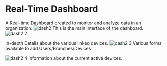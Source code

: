 # Real-Time Dashboard
A Real-time Dashboard created to monitor and analyze data in an organization.
![dash2](https://github.com/Ryuzaki1415/Real-time-Dashboard/assets/116740203/ee2b28b8-4de6-4d54-8fca-62da2d4e8d91)
This is the main interface of the dashboard.
![dash2 2](https://github.com/Ryuzaki1415/Real-time-Dashboard/assets/116740203/c0372e09-f31d-44d8-98b1-fc8d33e390d0)

In-depth Details about the various linked devices.
![dash2 3](https://github.com/Ryuzaki1415/Real-time-Dashboard/assets/116740203/c88aded5-d55d-482f-870f-9ee80e4082f8)
Various forms available to add Users/Branches/Devices

![dash2 4](https://github.com/Ryuzaki1415/Real-time-Dashboard/assets/116740203/36918c41-563e-4417-bb44-6cabe9a6d397)
Information about the current active devices.



